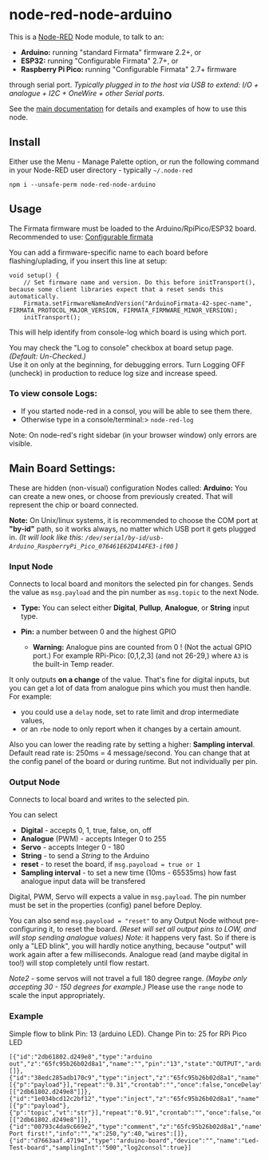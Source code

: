 node-red-node-arduino
=====================

This is a <a href="http://nodered.org" target="_new">Node-RED</a> Node module, to talk to an:
 - **Arduino:** running "standard Firmata" firmware 2.2+, or 
 - **ESP32:**   running "Configurable Firmata" 2.7+, or 
 - **Raspberry Pi Pico:** running "Configurable Firmata" 2.7+ firmware 

through serial port. 
_Typically plugged in to the host via USB to extend: I/O + analogue + I2C + OneWire + other Serial ports._

See the [main documentation](http://nodered.org/docs/hardware/arduino.html) for
details and examples of how to use this node.


Install
-------

Either use the Menu - Manage Palette option,
or run the following command in your Node-RED user directory - typically `~/.node-red`

    npm i --unsafe-perm node-red-node-arduino



Usage
-----

The Firmata firmware must be loaded to the Arduino/RpiPico/ESP32 board.
Recommended to use: [Configurable firmata](https://github.com/firmata/ConfigurableFirmata)

You can add a firmware-specific name to each board before flashing/uplading, if you insert this line at setup:
```
void setup() {
    // Set firmware name and version. Do this before initTransport(), because some client libraries expect that a reset sends this automatically.
    Firmata.setFirmwareNameAndVersion("ArduinoFirmata-42-spec-name", FIRMATA_PROTOCOL_MAJOR_VERSION, FIRMATA_FIRMWARE_MINOR_VERSION); 
  	initTransport();
```
This will help identify from console-log which board is using which port.

You may check the "Log to console" checkbox at board setup page. _(Default: Un-Checked.)_  
Use it on only at the beginning, for debugging errors.
Turn Logging OFF (uncheck) in production to reduce log size and increase speed.

### To view console Logs: 

 - If you started node-red in a consol, you will be able to see them there.
 - Otherwise type in a console/terminal:> `node-red-log`
  
Note: On node-red's right sidebar (in your browser window) only errors are visible.
  
Main Board Settings:
--------------------
These are hidden (non-visual) configuration Nodes called: **Arduino:** 
You can create a new ones, or choose from previously created. That will represent the chip or board connected.

**Note:** On Unix/linux systems, it is recommended to choose the COM port at **"by-id"** path, so it works always, no matter which USB port it gets plugged in.
    _(It will look like this: `/dev/serial/by-id/usb-Arduino_RaspberryPi_Pico_076461E62D414FE3-if00` )_


### Input Node

Connects to local board and monitors the selected pin for changes.
Sends the value as `msg.payload` and the pin number as `msg.topic` to the next Node.

- **Type:** You can select either **Digital**, **Pullup**, **Analogue**, or **String** input type.

- **Pin:** a number between 0 and the highest GPIO
    - **Warning:** Analogue pins are counted from 0 ! (Not the actual GPIO port.) For example RPi-Pico: [0,1,2,3] (and not 26-29,) where `A3` is the built-in Temp reader.


It only outputs **on a change** of the value.
That's fine for digital inputs, but you can get a lot of data from analogue pins which you must then handle. 
For example:
- you could use a `delay` node, set to rate limit and drop intermediate values, 
- or an `rbe` node to only report when it changes by a certain amount.

Also you can lower the reading rate by setting a higher:  **Sampling interval**. 
Default read rate is: 250ms = 4 message/second. 
You can change that at the config panel of the board or during runtime. But not individually per pin.


### Output Node

Connects to local board and writes to the selected pin.

You can select

 - **Digital** - accepts 0, 1, true, false, on, off
 - **Analogue** (PWM) - accepts Integer 0 to 255
 - **Servo** - accepts Integer 0 - 180
 - **String** - to send a *String* to the Arduino
 - **reset** - to reset the board, if `msg.payoload = true or 1`
 - **Sampling interval** - to set a new time (10ms - 65535ms) how fast analogue input data will be transfered
 
Digital, PWM, Servo will expects a value in `msg.payload`. 
The pin number must be set in the properties (config) panel before Deploy.

You can also send `msg.payoload = "reset"` to any Output Node without pre-configuring it, to reset the board.
 _(Reset will set all output pins to LOW, and will stop sending analogue values)_
_Note:_ it happens very fast. So if there is only a "LED blink", you will hardly notice anything, because "output" will work again after a few milliseconds.
Analogue read (and maybe digital in too!) will stop completely until flow restart.

*Note2* - some servos will not travel a full 180 degree range. _(Maybe only accepting 30 - 150 degrees for example.)_
Please use the `range` node to scale the input appropriately.


### Example

Simple flow to blink Pin: 13 (arduino LED). Change Pin to: 25 for RPi Pico LED

	[{"id":"2db61802.d249e8","type":"arduino out","z":"65fc95b26b02d8a1","name":"","pin":"13","state":"OUTPUT","arduino":"d7663aaf.47194","x":240,"y":80,"wires":[]},{"id":"38edc285adb170c9","type":"inject","z":"65fc95b26b02d8a1","name":"","props":[{"p":"payload"}],"repeat":"0.31","crontab":"","once":false,"onceDelay":0.1,"topic":"","payload":"true","payloadType":"bool","x":89.5,"y":40,"wires":[["2db61802.d249e8"]]},{"id":"1e034bcd12c2bf12","type":"inject","z":"65fc95b26b02d8a1","name":"","props":[{"p":"payload"},{"p":"topic","vt":"str"}],"repeat":"0.91","crontab":"","once":false,"onceDelay":0.1,"topic":"","payload":"false","payloadType":"bool","x":89.5,"y":80,"wires":[["2db61802.d249e8"]]},{"id":"00793c4da9c669e2","type":"comment","z":"65fc95b26b02d8a1","name":"Set Port first!","info":"","x":250,"y":40,"wires":[]},{"id":"d7663aaf.47194","type":"arduino-board","device":"","name":"Led-Test-board","samplingInt":"500","log2consol":true}]
